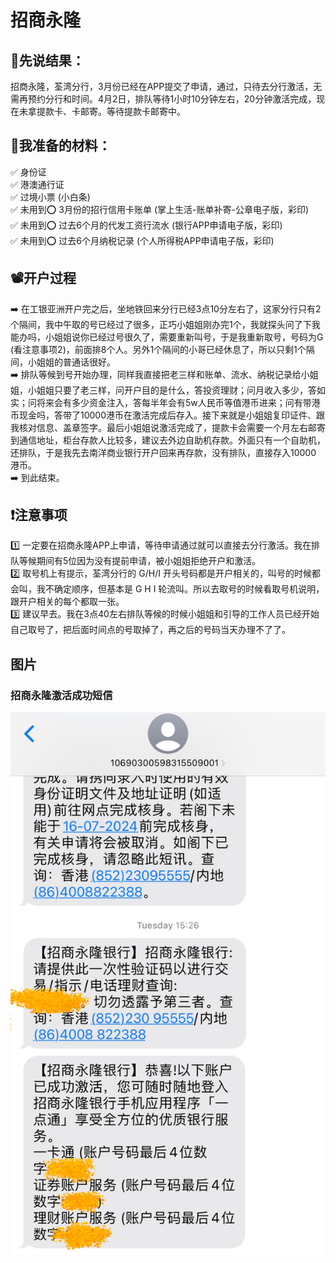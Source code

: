 # 招商永隆

## 🎉先说结果：
招商永隆，荃湾分行，3月份已经在APP提交了申请，通过，只待去分行激活，无需再预约分行和时间。4月2日，排队等待1小时10分钟左右，20分钟激活完成，现在未拿提款卡、卡邮寄。等待提款卡邮寄中。

## 📜我准备的材料：
✅ 身份证  
✅ 港澳通行证  
✅ 过境小票 (小白条)  
✅ 未用到⭕️ 3月份的招行信用卡账单 (掌上生活-账单补寄-公章电子版，彩印)  
✅ 未用到⭕️ 过去6个月的代发工资行流水 (银行APP申请电子版，彩印)  
✅ 未用到⭕️ 过去6个月纳税记录 (个人所得税APP申请电子版，彩印)  

## 📽️开户过程
➡️ 在工银亚洲开户完之后，坐地铁回来分行已经3点10分左右了，这家分行只有2个隔间，我中午取的号已经过了很多，正巧小姐姐刚办完1个，我就探头问了下我能办吗，小姐姐说你已经过号很久了，需要重新叫号，于是我重新取号，号码为G (看注意事项2)，前面排8个人。另外1个隔间的小哥已经休息了，所以只剩1个隔间，小姐姐的普通话很好。  
➡️ 排队等候到号开始办理，同样我直接把老三样和账单、流水、纳税记录给小姐姐，小姐姐只要了老三样，问开户目的是什么，答投资理财；问月收入多少，答如实；问将来会有多少资金注入，答每半年会有5w人民币等值港币进来；问有带港币现金吗，答带了10000港币在激活完成后存入。接下来就是小姐姐复印证件、跟我核对信息、盖章签字。最后小姐姐说激活完成了，提款卡会需要一个月左右邮寄到通信地址，柜台存款人比较多，建议去外边自助机存款。外面只有一个自助机，还排队，于是我先去南洋商业银行开户回来再存款，没有排队，直接存入10000 港币。  
➡️ 到此结束。

## ❗️注意事项
1️⃣ 一定要在招商永隆APP上申请，等待申请通过就可以直接去分行激活。我在排队等候期间有5位因为没有提前申请，被小姐姐拒绝开户和激活。  
2️⃣ 取号机上有提示，荃湾分行的 G/H/I 开头号码都是开户相关的，叫号的时候都会叫，我不确定顺序，但基本是 G H I 轮流叫。所以去取号的时候看取号机说明，跟开户相关的每个都取一张。  
3️⃣ 建议早去。我在3点40左右排队等候的时候小姐姐和引导的工作人员已经开始自己取号了，把后面时间点的号取掉了，再之后的号码当天办理不了了。

## 图片
### 招商永隆激活成功短信
![avatar](../_resource/image/bancard/cmb_wing_lung/cmb_wing_lung_message.JPEG)
